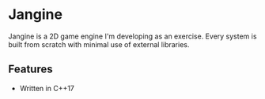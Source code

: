 # Jangine

Jangine is a 2D game engine I'm developing as an exercise. Every system is  built from scratch with minimal use of external libraries.

## Features
- Written in C++17